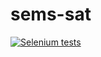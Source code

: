 # sems-sat
[![Selenium tests](https://github.com/madhurahuja/sems-sat/actions/workflows/node.js.yml/badge.svg)](https://github.com/madhurahuja/sems-sat/actions/workflows/node.js.yml)

